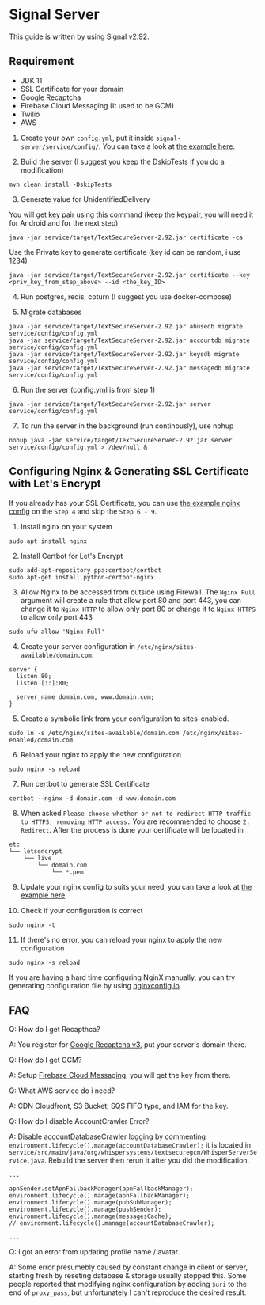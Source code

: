 # Signal Server
This guide is written by using Signal v2.92.

## Requirement
* JDK 11
* SSL Certificate for your domain
* Google Recaptcha
* Firebase Cloud Messaging (It used to be GCM)
* Twilio
* AWS

1. Create your own `config.yml`, put it inside `signal-server/service/config/`. You can take a look at [the example here](./example-signal.yml).

2.	Build the server (I suggest you keep the DskipTests if you do a modification)
```
mvn clean install -DskipTests
```

3. Generate value for UnidentifiedDelivery

You will get key pair using this command (keep the keypair, you will need it for Android and for the next step)
```
java -jar service/target/TextSecureServer-2.92.jar certificate -ca
```

Use the Private key to generate certificate (key id can be random, i use 1234)
```
java -jar service/target/TextSecureServer-2.92.jar certificate --key <priv_key_from_step_above> --id <the_key_ID>
```

4.	Run postgres, redis, coturn (I suggest you use docker-compose)

5.	Migrate databases
```
java -jar service/target/TextSecureServer-2.92.jar abusedb migrate service/config/config.yml
java -jar service/target/TextSecureServer-2.92.jar accountdb migrate service/config/config.yml
java -jar service/target/TextSecureServer-2.92.jar keysdb migrate service/config/config.yml
java -jar service/target/TextSecureServer-2.92.jar messagedb migrate service/config/config.yml
```

6.	Run the server (config.yml is from step 1)
```
java -jar service/target/TextSecureServer-2.92.jar server service/config/config.yml
```

7. To run the server in the background (run continously), use nohup
```
nohup java -jar service/target/TextSecureServer-2.92.jar server service/config/config.yml > /dev/null &
```

## Configuring Nginx & Generating SSL Certificate with Let's Encrypt

If you already has your SSL Certificate, you can use [the example nginx config](./example-nginx.conf) on the `Step 4` and skip the `Step 6 - 9`.

1. Install nginx on your system
```
sudo apt install nginx     
```

2. Install Certbot for Let's Encrypt
```
sudo add-apt-repository ppa:certbot/certbot
sudo apt-get install python-certbot-nginx
```

3. Allow Nginx to be accessed from outside using Firewall. The `Nginx Full` argument will create a rule that allow port 80 and port 443, you can change it to `Nginx HTTP` to allow only port 80 or change it to `Nginx HTTPS` to allow only port 443
```
sudo ufw allow 'Nginx Full'
```

4. Create your server configuration in `/etc/nginx/sites-available/domain.com`. 
```
server {
  listen 80;
  listen [::]:80;

  server_name domain.com, www.domain.com;
}
```

5. Create a symbolic link from your configuration to sites-enabled.
```
sudo ln -s /etc/nginx/sites-available/domain.com /etc/nginx/sites-enabled/domain.com
```

6. Reload your nginx to apply the new configuration
```
sudo nginx -s reload

```

7. Run certbot to generate SSL Certificate
```
certbot --nginx -d domain.com -d www.domain.com
``` 

8. When asked `Please choose whether or not to redirect HTTP traffic to HTTPS, removing HTTP access.` You are recommended to choose `2: Redirect`. After the process is done your certificate will be located in
```
etc
└── letsencrypt
    └── live 
        └── domain.com
            └── *.pem
```

9. Update your nginx config to suits your need, you can take a look at [the example here](./example-nginx.conf).

10.  Check if your configuration is correct
```
sudo nginx -t
```

11. If there's no error, you can reload your nginx to apply the new configuration
```
sudo nginx -s reload
```

If you are having a hard time configuring NginX manually, you can try generating configuration file by using <a href="https://nginxconfig.io/">nginxconfig.io</a>.

## FAQ
Q: How do I get Recapthca?

A: You register for <a href="https://www.google.com/recaptcha/intro/v3.html">Google Recaptcha v3</a>, put your server's domain there.

Q: How do I get GCM?

A: Setup <a href="https://firebase.google.com/">Firebase Cloud Messaging</a>, you will get the key from there.

Q: What AWS service do i need?

A: CDN Cloudfront, S3 Bucket, SQS FIFO type, and IAM for the key.

Q: How do I disable AccountCrawler Error?

A: Disable accountDatabaseCrawler logging by commenting `environment.lifecycle().manage(accountDatabaseCrawler);` it is located in `service/src/main/java/org/whispersystems/textsecuregcm/WhisperServerService.java`. Rebuild the server then rerun it after you did the modification.

```
...

apnSender.setApnFallbackManager(apnFallbackManager);
environment.lifecycle().manage(apnFallbackManager);
environment.lifecycle().manage(pubSubManager);
environment.lifecycle().manage(pushSender);
environment.lifecycle().manage(messagesCache);
// environment.lifecycle().manage(accountDatabaseCrawler);

...
```

Q: I got an error from updating profile name / avatar.

A: Some error presumebly caused by constant change in client or server, starting fresh by reseting database & storage usually stopped this. Some people reported that modifying nginx configuration by adding `$uri` to the end of `proxy_pass`, but unfortunately I can't reproduce the desired result.
